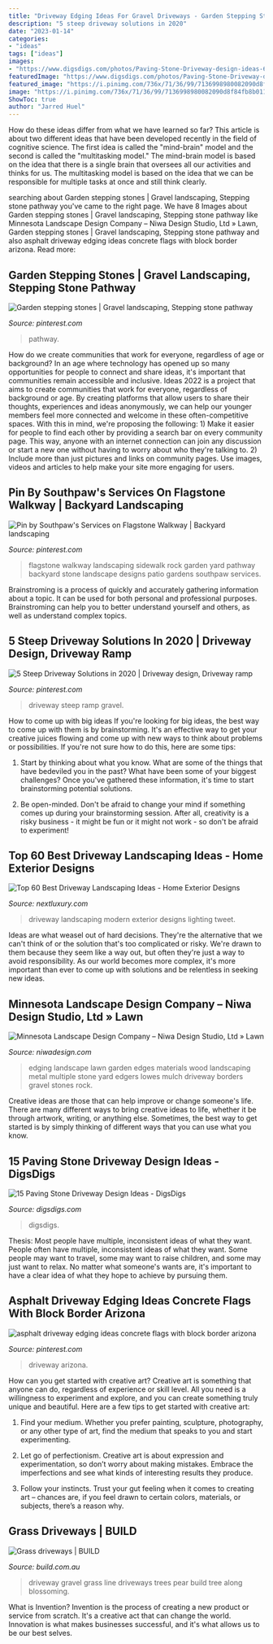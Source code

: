 ```yaml
---
title: "Driveway Edging Ideas For Gravel Driveways - Garden Stepping Stones"
description: "5 steep driveway solutions in 2020"
date: "2023-01-14"
categories:
- "ideas"
tags: ["ideas"]
images:
- "https://www.digsdigs.com/photos/Paving-Stone-Driveway-design-ideas-6-554x369.jpg"
featuredImage: "https://www.digsdigs.com/photos/Paving-Stone-Driveway-design-ideas-6-554x369.jpg"
featured_image: "https://i.pinimg.com/736x/71/36/99/7136998980082090d8f84fb8b0114a37.jpg"
image: "https://i.pinimg.com/736x/71/36/99/7136998980082090d8f84fb8b0114a37.jpg"
ShowToc: true
author: "Jarred Huel"
---
```



How do these ideas differ from what we have learned so far?
This article is about two different ideas that have been developed recently in the field of cognitive science. The first idea is called the "mind-brain" model and the second is called the "multitasking model." The mind-brain model is based on the idea that there is a single brain that oversees all our activities and thinks for us. The multitasking model is based on the idea that we can be responsible for multiple tasks at once and still think clearly.

	

		
searching about Garden stepping stones | Gravel landscaping, Stepping stone pathway you've came to the right page. We have 8 Images about Garden stepping stones | Gravel landscaping, Stepping stone pathway like Minnesota Landscape Design Company – Niwa Design Studio, Ltd » Lawn, Garden stepping stones | Gravel landscaping, Stepping stone pathway and also asphalt driveway edging ideas concrete flags with block border arizona. Read more:
		
    
## Garden Stepping Stones | Gravel Landscaping, Stepping Stone Pathway

<img loading=lazy src="https://i.pinimg.com/736x/01/a0/8b/01a08b2eda0981f7d7c85a982568fbe4--garden-stepping-stones-my-house.jpg" onerror="this.onerror=null;this.src='https://tse3.mm.bing.net/th?id=OIP.bplDrzXv_MVlpddoiJ7FdQHaJ3&amp;pid=15.1';" alt="Garden stepping stones | Gravel landscaping, Stepping stone pathway">

_Source: pinterest.com_

>pathway. 

	

How do we create communities that work for everyone, regardless of age or background?
In an age where technology has opened up so many opportunities for people to connect and share ideas, it's important that communities remain accessible and inclusive. Ideas 2022 is a project that aims to create communities that work for everyone, regardless of background or age. By creating platforms that allow users to share their thoughts, experiences and ideas anonymously, we can help our younger members feel more connected and welcome in these often-competitive spaces. With this in mind, we're proposing the following: 1) Make it easier for people to find each other by providing a search bar on every community page. This way, anyone with an internet connection can join any discussion or start a new one without having to worry about who they're talking to. 2) Include more than just pictures and links on community pages. Use images, videos and articles to help make your site more engaging for users.

    
## Pin By Southpaw&#039;s Services On Flagstone Walkway | Backyard Landscaping

<img loading=lazy src="https://i.pinimg.com/736x/ee/09/36/ee0936ead79a69a091922a02facd186f--flagstone-walkway.jpg" onerror="this.onerror=null;this.src='https://tse2.mm.bing.net/th?id=OIP.OJSwjlxALqPxWdjfWx7rlgHaJ3&amp;pid=15.1';" alt="Pin by Southpaw&#039;s Services on Flagstone Walkway | Backyard landscaping">

_Source: pinterest.com_

>flagstone walkway landscaping sidewalk rock garden yard pathway backyard stone landscape designs patio gardens southpaw services. 

	

Brainstroming is a process of quickly and accurately gathering information about a topic. It can be used for both personal and professional purposes. Brainstroming can help you to better understand yourself and others, as well as understand complex topics.

    
## 5 Steep Driveway Solutions In 2020 | Driveway Design, Driveway Ramp

<img loading=lazy src="https://i.pinimg.com/736x/71/36/99/7136998980082090d8f84fb8b0114a37.jpg" onerror="this.onerror=null;this.src='https://tse4.mm.bing.net/th?id=OIP.EWflMF-1AQLhm-8Fkk6w0gHaDd&amp;pid=15.1';" alt="5 Steep Driveway Solutions in 2020 | Driveway design, Driveway ramp">

_Source: pinterest.com_

>driveway steep ramp gravel. 

	

How to come up with big ideas
If you're looking for big ideas, the best way to come up with them is by brainstorming. It's an effective way to get your creative juices flowing and come up with new ways to think about problems or possibilities. If you're not sure how to do this, here are some tips:
1. Start by thinking about what you know. What are some of the things that have bedeviled you in the past? What have been some of your biggest challenges? Once you've gathered these information, it's time to start brainstorming potential solutions.

2. Be open-minded. Don't be afraid to change your mind if something comes up during your brainstorming session. After all, creativity is a risky business - it might be fun or it might not work - so don't be afraid to experiment!


    
## Top 60 Best Driveway Landscaping Ideas - Home Exterior Designs

<img loading=lazy src="http://nextluxury.com/wp-content/uploads/modern-driveway-landscaping-ideas-with-led-lighting.jpg" onerror="this.onerror=null;this.src='https://tse2.mm.bing.net/th?id=OIP.70W4YMWx73CfmUIkgpo4OwAAAA&amp;pid=15.1';" alt="Top 60 Best Driveway Landscaping Ideas - Home Exterior Designs">

_Source: nextluxury.com_

>driveway landscaping modern exterior designs lighting tweet. 

	

Ideas are what weasel out of hard decisions. They're the alternative that we can't think of or the solution that's too complicated or risky. We're drawn to them because they seem like a way out, but often they're just a way to avoid responsibility. As our world becomes more complex, it's more important than ever to come up with solutions and be relentless in seeking new ideas.

    
## Minnesota Landscape Design Company – Niwa Design Studio, Ltd » Lawn

<img loading=lazy src="http://www.niwadesign.com/wp-content/uploads/2012/02/Landscape-Edging-Multiple-Edges.jpg" onerror="this.onerror=null;this.src='https://tse4.mm.bing.net/th?id=OIP.0sig5pbOBMu829MywBrZzwHaJ4&amp;pid=15.1';" alt="Minnesota Landscape Design Company – Niwa Design Studio, Ltd » Lawn">

_Source: niwadesign.com_

>edging landscape lawn garden edges materials wood landscaping metal multiple stone yard edgers lowes mulch driveway borders gravel stones rock. 

	

Creative ideas are those that can help improve or change someone's life. There are many different ways to bring creative ideas to life, whether it be through artwork, writing, or anything else. Sometimes, the best way to get started is by simply thinking of different ways that you can use what you know.

    
## 15 Paving Stone Driveway Design Ideas - DigsDigs

<img loading=lazy src="https://www.digsdigs.com/photos/Paving-Stone-Driveway-design-ideas-6-554x369.jpg" onerror="this.onerror=null;this.src='https://tse1.mm.bing.net/th?id=OIP._k8Hsa-64KvkA0gzZjjrCwHaE7&amp;pid=15.1';" alt="15 Paving Stone Driveway Design Ideas - DigsDigs">

_Source: digsdigs.com_

>digsdigs. 

	

Thesis: Most people have multiple, inconsistent ideas of what they want.
People often have multiple, inconsistent ideas of what they want. Some people may want to travel, some may want to raise children, and some may just want to relax. No matter what someone's wants are, it's important to have a clear idea of what they hope to achieve by pursuing them.

    
## Asphalt Driveway Edging Ideas Concrete Flags With Block Border Arizona

<img loading=lazy src="https://i.pinimg.com/736x/d7/42/01/d74201d5754c9bef553efb714f7176da.jpg" onerror="this.onerror=null;this.src='https://tse3.mm.bing.net/th?id=OIP.hqa6DGiZcxLO1fLfvK_XYgHaLw&amp;pid=15.1';" alt="asphalt driveway edging ideas concrete flags with block border arizona">

_Source: pinterest.com_

>driveway arizona. 

	

How can you get started with creative art?
Creative art is something that anyone can do, regardless of experience or skill level. All you need is a willingness to experiment and explore, and you can create something truly unique and beautiful. Here are a few tips to get started with creative art:
1. Find your medium. Whether you prefer painting, sculpture, photography, or any other type of art, find the medium that speaks to you and start experimenting.

2. Let go of perfectionism. Creative art is about expression and experimentation, so don’t worry about making mistakes. Embrace the imperfections and see what kinds of interesting results they produce.

3. Follow your instincts. Trust your gut feeling when it comes to creating art – chances are, if you feel drawn to certain colors, materials, or subjects, there’s a reason why.

    
## Grass Driveways | BUILD

<img loading=lazy src="http://www.build.com.au/files/article/thumbs/grass-and-gravel-driveway.jpg" onerror="this.onerror=null;this.src='https://tse3.mm.bing.net/th?id=OIP.6PnNlTqkbvEY_cQo4o41oAHaLH&amp;pid=15.1';" alt="Grass driveways | BUILD">

_Source: build.com.au_

>driveway gravel grass line driveways trees pear build tree along blossoming. 

	

What is Invention?
Invention is the process of creating a new product or service from scratch. It's a creative act that can change the world. Innovation is what makes businesses successful, and it's what allows us to be our best selves.

